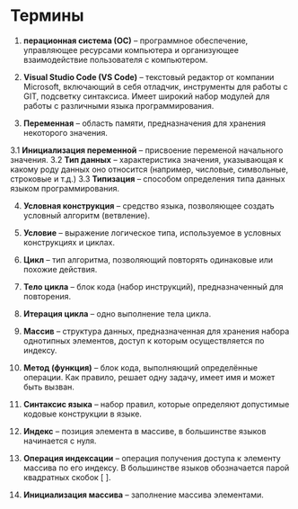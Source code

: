 # Термины
1. **перационная система (ОС)** – программное обеспечение, управляющее ресурсами компьютера и организующее взаимодействие пользователя с компьютером. 

2. **Visual Studio Code (VS Code)** – текстовый редактор от компании Microsoft, 
включающий в себя отладчик, инструменты для работы с GIT, подсветку 
синтаксиса. Имеет широкий набор модулей для работы с различными языка 
программирования. 

3. **Переменная** – область памяти, предназначения для хранения некоторого значения. 

3.1 **Инициализация переменной** – присвоение переменой начального значения. 
3.2 **Тип данных** – характеристика значения, указывающая к какому роду данных оно 
относится (например, числовые, символьные, строковые и т.д.) 
3.3 **Типизация** – способом определения типа данных языком программирования. 

4. **Условная конструкция** – средство языка, позволяющее создать условный алгоритм 
(ветвление). 

5. **Условие** – выражение логическое типа, используемое в условных конструкциях и 
циклах. 

6. **Цикл** – тип алгоритма, позволяющий повторять одинаковые или похожие действия. 

7. **Тело цикла** – блок кода (набор инструкций), предназначенный для повторения. 

8. **Итерация цикла** – одно выполнение тела цикла. 

9. **Массив** – структура данных, предназначенная для хранения набора однотипных 
элементов, доступ к которым осуществляется по индексу. 

10. **Метод (функция)** – блок кода, выполняющий определённые операции. Как 
правило, решает одну задачу, имеет имя и может быть вызван. 

11. **Синтаксис языка** – набор правил, которые определяют допустимые кодовые 
конструкции в языке. 

12. **Индекс** – позиция элемента в массиве, в большинстве языков начинается с нуля.

13. **Операция индексации** – операция получения доступа к элементу массива по его
индексу. В большинстве языков обозначается парой квадратных скобок [ ].

14. **Инициализация массива** – заполнение массива элементами.
